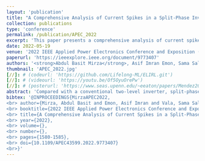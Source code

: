 ```yaml
---
layout: 'publication'
title: "A Comprehensive Analysis of Current Spikes in a Split-Phase Inverter"
collection: publications
type: 'conference'
permalink: /publication/APEC_2022
excerpt: 'This paper presents a comprehensive analysis of current spikes in a split phase inverter with SPWM, characterized by the load power factor (PF).'
date: 2022-05-19
venue: '2022 IEEE Applied Power Electronics Conference and Exposition (APEC)'
paperurl: 'https://ieeexplore.ieee.org/document/9773407'
authors: '<strong>Abdul Basit Mirza</strong>, Asif Imran Emon, Sama Salehi Vala and <a href="https://www.stonybrook.edu/commcms/electrical/people/-core_faculty/luo_fang">Fang Luo</a>'
thumbnail: 'APEC_2022.jpg'
[//]: # (codeurl: 'https://github.com/Lifelong-ML/ELIRL.git')
[//]: # (videourl: 'https://youtu.be/Of5OyuOrePw')
[//]: # (posterurl: 'https://www.seas.upenn.edu/~eeaton/papers/Mendez2018Lifelong-poster.pdf')
abstract: 'Compared with a conventional two-level inverter, split-phase inverter decouples the top and bottom switches and antiparallel diodes in a phase leg through addition of split inductors. These split inductors prevent current shoot-through with zero deadtime operation, which lowers the distortion in the output waveforms and makes this topology ideal for fast-switching devices such as SiC or GaN. Further, decoupling between top and bottom device&#39;s output capacitance also results in lower overall switching loss and improves Electromagnetic Interference (EMI) performance. However, the split inductors experience current spikes during switching transition, which can lead to significant core loss. This paper presents a comprehensive analysis of current spikes in a split phase inverter with SPWM, characterized by the load power factor (PF). The proposed model can be used to optimize the size of split inductor. At first, the circuit of a single phase-leg with split inductors, is analyzed and a mathematical model for spike current estimation is proposed. The proposed model is verified on a SiC-based hardware prototype switching at 72 kHz. It is shown that the spike amplitude depends on the load PF as well as on the values of the split inductors and parasitic capacitances of the power semiconductors. Lastly, the proposed model is extended to the three-phase configuration.'
bibtex: '@INPROCEEDINGS{MirzaAPEC2022,
<br> author={Mirza, Abdul Basit and Emon, Asif Imran and Vala, Sama Salehi and Luo, Fang},
<br> booktitle={2022 IEEE Applied Power Electronics Conference and Exposition (APEC)},    
<br> title={A Comprehensive Analysis of Current Spikes in a Split-Phase Inverter},  
<br> year={2022},
<br> volume={},
<br> number={},
<br> pages={1580-1585},
<br> doi={10.1109/APEC43599.2022.9773407}
<br>}'
---
```

